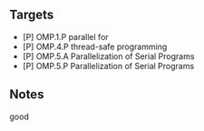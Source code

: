 
## Targets

- [P] OMP.1.P	parallel for
- [P] OMP.4.P	thread-safe programming
- [P] OMP.5.A	Parallelization of Serial Programs
- [P] OMP.5.P	Parallelization of Serial Programs

## Notes

good

